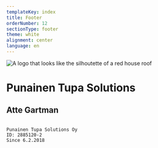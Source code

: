```yaml
---
templateKey: index
title: Footer
orderNumber: 12
sectionType: footer
theme: white
alignment: center
language: en
---
```

![A logo that looks like the silhoutette of a red house roof](/img/punainentupalogo.svg)

# Punainen Tupa Solutions
## Atte Gartman

```

Punainen Tupa Solutions Oy
ID: 2885120-2
Since 6.2.2018
```